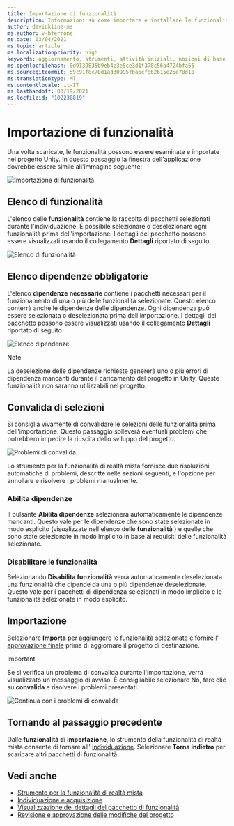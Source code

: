 ```yaml
---
title: Importazione di funzionalità
description: Informazioni su come importare e installare le funzionalità dallo strumento di funzionalità di MR per lo sviluppo di HoloLens e VR.
author: davidkline-ms
ms.author: v-hferrone
ms.date: 03/04/2021
ms.topic: article
ms.localizationpriority: high
keywords: aggiornamento, strumenti, attività iniziali, nozioni di base, unity, visual studio, toolkit, visore VR realtà mista, visore VR di windows mixed reality, visore per realtà virtuale, installazione, Windows, HoloLens, emulatore, unreal, openxr
ms.openlocfilehash: 0d9139835b9eb4e3e5ce3d1f378c56a4724bfa55
ms.sourcegitcommit: 59c91f8c70d1ad30995fba6cf862615e25e78d10
ms.translationtype: MT
ms.contentlocale: it-IT
ms.lasthandoff: 03/19/2021
ms.locfileid: "102230819"
---
```

# <a name="importing-features"></a>Importazione di funzionalità

Una volta scaricate, le funzionalità possono essere esaminate e importate nel progetto Unity. In questo passaggio la finestra dell'applicazione dovrebbe essere simile all'immagine seguente:

![Importazione di funzionalità](images/FeatureToolImport.png)

## <a name="features-list"></a>Elenco di funzionalità

L'elenco delle **funzionalità** contiene la raccolta di pacchetti selezionati durante l'individuazione. È possibile selezionare o deselezionare ogni funzionalità prima dell'importazione. I dettagli del pacchetto possono essere visualizzati usando il collegamento **Dettagli** riportato di seguito

![Elenco di funzionalità](images/FeaturesList.png)

## <a name="required-dependencies-list"></a>Elenco dipendenze obbligatorie

L'elenco **dipendenze necessarie** contiene i pacchetti necessari per il funzionamento di una o più delle funzionalità selezionate. Questo elenco conterrà anche le dipendenze delle dipendenze. Ogni dipendenza può essere selezionata o deselezionata prima dell'importazione. I dettagli del pacchetto possono essere visualizzati usando il collegamento **Dettagli** riportato di seguito

![Elenco dipendenze](images/RequiredDependencyList.png)

> [!NOTE]
> La deselezione delle dipendenze richieste genererà uno o più errori di dipendenza mancanti durante il caricamento del progetto in Unity. Queste funzionalità non saranno utilizzabili nel progetto.

## <a name="validating-selections"></a>Convalida di selezioni

Si consiglia vivamente di convalidare le selezioni delle funzionalità prima dell'importazione. Questo passaggio solleverà eventuali problemi che potrebbero impedire la riuscita dello sviluppo del progetto.

![Problemi di convalida](images/ValidationIssues.png)

Lo strumento per la funzionalità di realtà mista fornisce due risoluzioni automatiche di problemi, descritte nelle sezioni seguenti, e l'opzione per annullare e risolvere i problemi manualmente.

### <a name="enable-dependencies"></a>Abilita dipendenze

Il pulsante **Abilita dipendenze** selezionerà automaticamente le dipendenze mancanti. Questo vale per le dipendenze che sono state selezionate in modo esplicito (visualizzate nell'elenco delle **funzionalità** ) e quelle che sono state selezionate in modo implicito in base ai requisiti delle funzionalità selezionate.

### <a name="disable-features"></a>Disabilitare le funzionalità

Selezionando **Disabilita funzionalità** verrà automaticamente deselezionata una funzionalità che dipende da una o più dipendenze deselezionate. Questo vale per i pacchetti di dipendenza selezionati in modo implicito e le funzionalità selezionate in modo esplicito.

## <a name="importing"></a>Importazione

Selezionare **Importa** per aggiungere le funzionalità selezionate e fornire l' [approvazione finale](reviewing-changes.md) prima di aggiornare il progetto di destinazione.

> [!IMPORTANT]
> Se si verifica un problema di convalida durante l'importazione, verrà visualizzato un messaggio di avviso. È consigliabile selezionare No, fare clic su **convalida** e risolvere i problemi presentati.
>
> ![Continua con i problemi di convalida](images/ValidationContinueAnyway.png)

## <a name="going-back-to-the-previous-step"></a>Tornando al passaggio precedente

Dalle **funzionalità di importazione**, lo strumento della funzionalità di realtà mista consente di tornare all' [individuazione](discovering-features.md). Selezionare **Torna indietro** per scaricare altri pacchetti di funzionalità.

## <a name="see-also"></a>Vedi anche

- [Strumento per la funzionalità di realtà mista](welcome-to-mr-feature-tool.md)
- [Individuazione e acquisizione](discovering-features.md)
- [Visualizzazione dei dettagli del pacchetto di funzionalità](viewing-package-details.md)
- [Revisione e approvazione delle modifiche del progetto](reviewing-changes.md)